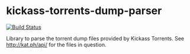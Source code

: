kickass-torrents-dump-parser
============================

[![Build
Status](https://travis-ci.org/MichaelXavier/kickass-torrents-dump-parser.png?branch=master)](https://travis-ci.org/MichaelXavier/kickass-torrents-dump-parser)

Library to parse the torrent dump files provided by Kickass Torrents. See
http://kat.ph/api/ for the files in question.

